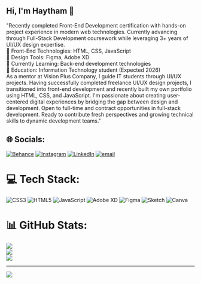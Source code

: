 ## Hi, I'm Haytham 👋

"Recently completed Front-End Development certification with hands-on project experience in modern web technologies. Currently advancing through Full-Stack Development coursework while leveraging 3+ years of UI/UX design expertise.<br/>
🔹 Front-End Technologies: HTML, CSS, JavaScript<br/>
🔹 Design Tools: Figma, Adobe XD<br/>
🔹 Currently Learning: Back-end development technologies<br/>
🔹 Education: Information Technology student (Expected 2026)<br/>
As a mentor at Vision Plus Company, I guide IT students through UI/UX projects. Having successfully completed freelance UI/UX design projects, I transitioned into front-end development and recently built my own portfolio using HTML, CSS, and JavaScript. I'm passionate about creating user-centered digital experiences by bridging the gap between design and development.
Open to full-time and contract opportunities in full-stack development. Ready to contribute fresh perspectives and growing technical skills to dynamic development teams."


## 🌐 Socials:
[![Behance](https://img.shields.io/badge/Behance-1769ff?logo=behance&logoColor=white)](https://behance.net/haythamalredwan) [![Instagram](https://img.shields.io/badge/Instagram-%23E4405F.svg?logo=Instagram&logoColor=white)](https://instagram.com/haytham.al.redwan) [![LinkedIn](https://img.shields.io/badge/LinkedIn-%230077B5.svg?logo=linkedin&logoColor=white)](www.linkedin.com/in/haytham-alredwan-b6052323b) [![email](https://img.shields.io/badge/Email-D14836?logo=gmail&logoColor=white)](mailto:haythamalredwan@gmail.com) 

# 💻 Tech Stack:
![CSS3](https://img.shields.io/badge/css3-%231572B6.svg?style=for-the-badge&logo=css3&logoColor=white) ![HTML5](https://img.shields.io/badge/html5-%23E34F26.svg?style=for-the-badge&logo=html5&logoColor=white) ![JavaScript](https://img.shields.io/badge/javascript-%23323330.svg?style=for-the-badge&logo=javascript&logoColor=%23F7DF1E) ![Adobe XD](https://img.shields.io/badge/Adobe%20XD-470137?style=for-the-badge&logo=Adobe%20XD&logoColor=#FF61F6) ![Figma](https://img.shields.io/badge/figma-%23F24E1E.svg?style=for-the-badge&logo=figma&logoColor=white) ![Sketch](https://img.shields.io/badge/Sketch-FFB387?style=for-the-badge&logo=sketch&logoColor=black) ![Canva](https://img.shields.io/badge/Canva-%2300C4CC.svg?style=for-the-badge&logo=Canva&logoColor=white)
# 📊 GitHub Stats:
![](https://github-readme-stats.vercel.app/api?username=haythamalredwan&theme=transparent&hide_border=true&include_all_commits=false&count_private=false)<br/>
![](https://nirzak-streak-stats.vercel.app/?user=haythamalredwan&theme=transparent&hide_border=true)<br/>
![](https://github-readme-stats.vercel.app/api/top-langs/?username=haythamalredwan&theme=transparent&hide_border=true&include_all_commits=false&count_private=false&layout=compact)

---
[![](https://visitcount.itsvg.in/api?id=haythamalredwan&icon=0&color=0)](https://visitcount.itsvg.in)

<!-- Proudly created with GPRM ( https://gprm.itsvg.in ) -->
